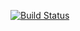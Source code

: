 [![Build Status](https://travis-ci.com/bertRC/postgresql-test-example.svg?branch=master)](https://travis-ci.com/bertRC/postgresql-test-example)